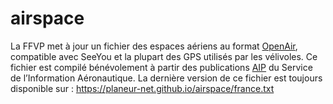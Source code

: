 # airspace
La FFVP met à jour un fichier des espaces aériens au format [OpenAir](http://www.winpilot.com/UsersGuide/UserAirspace.asp), compatible avec SeeYou et la plupart des GPS utilisés par les vélivoles. Ce fichier est compilé bénévolement à partir des publications [AIP](https://www.sia.aviation-civile.gouv.fr/documents/supaip/aip/id/6) du Service de l’Information Aéronautique. La dernière version de ce fichier est toujours disponible sur : https://planeur-net.github.io/airspace/france.txt
